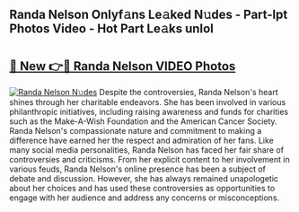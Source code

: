 ## Randa Nelson Onlyf𝚊ns Le𝚊ked N𝚞des - Part-lpt Photos Video - Hot Part Le𝚊ks unIoI

# <h2><a href="http://ab36106.deff.icu/?id=Randa+Nelson">🔗 New 👉🔴 Randa Nelson VIDEO Photos</a></h2>

[![Randa Nelson N𝚞des](https://i.imgur.com/rIISA9y.gif)](http://ab36106.deff.icu/?id=Randa+Nelson)
Despite the controversies, Randa Nelson's heart shines through her charitable endeavors. She has been involved in various philanthropic initiatives, including raising awareness and funds for charities such as the Make-A-Wish Foundation and the American Cancer Society. Randa Nelson's compassionate nature and commitment to making a difference have earned her the respect and admiration of her fans. Like many social media personalities, Randa Nelson has faced her fair share of controversies and criticisms. From her explicit content to her involvement in various feuds, Randa Nelson's online presence has been a subject of debate and discussion. However, she has always remained unapologetic about her choices and has used these controversies as opportunities to engage with her audience and address any concerns or misconceptions.
